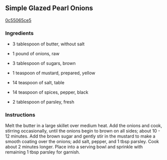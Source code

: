 ## Simple Glazed Pearl Onions

[0c55065ce5](http://www.food.com/recipe/simple-glazed-pearl-onions-150889)

### Ingredients

 - 3 tablespoon of butter, without salt

 - 1 pound of onions, raw

 - 3 tablespoon of sugars, brown

 - 1 teaspoon of mustard, prepared, yellow

 - 14 teaspoon of salt, table

 - 14 teaspoon of spices, pepper, black

 - 2 tablespoon of parsley, fresh

### Instructions

Melt the butter in a large skillet over medium heat. Add the onions and cook, stirring occasionally, until the onions begin to brown on all sides; about 10 - 12 minutes. Add the brown sugar and gently stir in the mustard to make a smooth coating over the onions; add salt, pepper, and 1 tbsp parsley. Cook about 2 minutes longer. Place into a serving bowl and sprinkle with remaining 1 tbsp parsley for garnish.